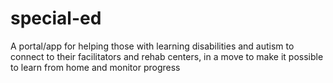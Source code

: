 # special-ed
A portal/app for helping those with learning disabilities and autism to connect to their facilitators and rehab centers, in a move to make it possible to learn from home and monitor progress
